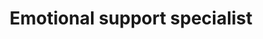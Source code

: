 ---
publish: true
name: Francis
title: Emotional support specialist
picture: francis_2025.jpeg
google-scholar: 
CV:
linkedin: 
twitter:
email: 
---